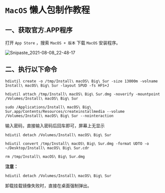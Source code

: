 # `MacOS` 懒人包制作教程



## 一、获取官方.APP程序

打开 `App Store` ，搜索 `MacOS + 版本` 下载 `MacOS` 安装程序。

![Snipaste_2021-08-08_22-48-17](D:\21941\Documents\笔记&md\statics\img\Snipaste_2021-08-08_22-48-17.png)



## 二、执行以下命令

```shell
hdiutil create -o /tmp/Install\ macOS\ Big\ Sur -size 13000m -volname Install\ macOS\ Big\ Sur -layout SPUD -fs HFS+J

hdiutil attach /tmp/Install\ macOS\ Big\ Sur.dmg -noverify -mountpoint /Volumes/Install\ macOS\ Big\ Sur

sudo /Applications/Install\ macOS\ Big\ Sur.app/Contents/Resources/createinstallmedia --volume /Volumes/Install\ macOS\ Big\ Sur --nointeraction
```

输入密码，直接输入密码后回车即可，屏幕上无显示

```shell
hdiutil detach /Volumes/Install\ macOS\ Big\ Sur

hdiutil convert /tmp/Install\ macOS\ Big\ Sur.dmg -format UDTO -o ~/Desktop/Install\ macOS\ Big\ Sur.cdr

rm /tmp/Install\ macOS\ Big\ Sur.dmg
```

**注意：**

```shell
hdiutil detach /Volumes/Install\ macOS\ Big\ Sur
```

卸载挂载镜像失败时，直接在桌面强制弹出。

